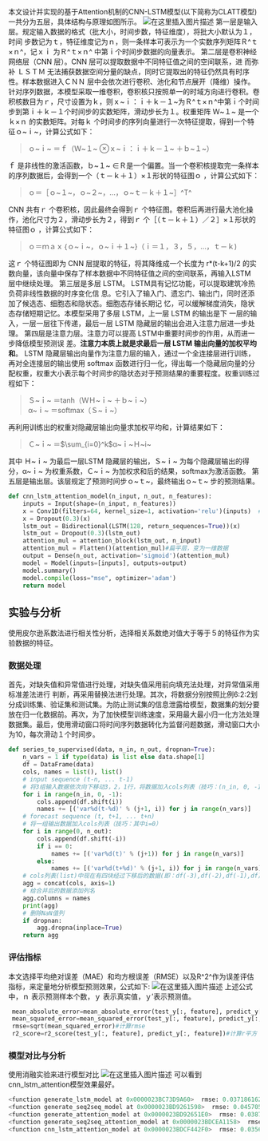本文设计并实现的基于Attention机制的CNN-LSTM模型(以下简称为CLATT模型)一共分为五层，具体结构与原理如图所示。
![在这里插入图片描述](https://img-blog.csdnimg.cn/e76d9edd1c8b40bf9bb5eb6a36d5925d.png)
第一层是输入层。规定输入数据的格式（批大小，时间步数，特征维度），将批大小默认为１，时间
步数记为ｔ，特征维度记为ｎ，则一条样本可表示为一个实数序列矩阵Ｒ^ｔ×ｎ^，记ｘｉ 为Ｒ^ｔ×ｎ^ 中第ｉ个时间步数据的向量表示。
第二层是卷积神经网络层（CNN 层）。CNN 层可以提取数据中不同特征值之间的空间联系，进
而弥补 ＬＳＴＭ 无法捕获数据空间分量的缺点，同时它提取出的特征仍然具有时序性。样本数据进入ＣＮＮ 层中会依次进行卷积、池化和节点展开（降维）操作。针对序列数据，本模型采取一维卷积，卷积核只按照单一的时域方向进行卷积。卷积核数目为ｒ，尺寸设置为ｋ，则ｘ~ｉ：ｉ＋ｋ－１~为Ｒ^ｔ×ｎ^中第ｉ个时间步到第ｉ＋ｋ－１个时间步的实数矩阵，滑动步长为１。权重矩阵 Ｗ~１~ 是一个ｋ×ｎ 的实数矩阵。对每ｋ 个时间步的序列向量进行一次特征提取，得到一个特征ｏ~ｉ~，计算公式如下：

> ｏ~ｉ~ ＝ｆ（Ｗ~１~ ⊗ｘ~ｉ：ｉ＋ｋ－１~ ＋ｂ~１~）

ｆ 是非线性的激活函数，ｂ~１~ ∈Ｒ是一个偏置。当一个卷积核提取完一条样本的序列数据后，会得到一个（ｔ－ｋ＋１）×１形状的特征图ｏ ，计算公式如下：

> ｏ＝［ｏ~１~，ｏ~２~，…，ｏ~ｔ－ｋ＋１~］^T^

CNN 共有ｒ 个卷积核，因此最终会得到ｒ 个特征图。卷积后再进行最大池化操作，池化尺寸为２，滑动步长为２，得到ｒ 个［（ｔ－ｋ＋１）／２］×１形状的特征图ｏ ，计算公式如下：

> ｏ＝ｍａｘ｛ｏ~ｉ~，ｏ~ｉ＋１~}（ｉ＝１，３，５，…，ｔ－ｋ)

这ｒ 个特征图即为 CNN 层提取的特征，将其降维成一个长度为 r*(t-k+1)/2 的实数向量，该向量中保存了样本数据中不同特征值之间的空间联系，再输入LSTM 层中继续处理。
第三层是多层  LSTM。 LSTM具有记忆功能，可以提取建筑冷热负荷非线性数据的时序变化信
息。它引入了输入门、遗忘门、输出门，同时还添加了候选态、细胞态和隐状态。细胞态存储长期记
忆，可以缓解梯度消失，隐状态存储短期记忆。本模型采用了多层 LSTM，上一层 LSTM 的输出是下
一层的输入，一层一层往下传递，最后一层  LSTM 隐藏层的输出会进入注意力层进一步处理。
第四层是注意力层。注意力可以提高  LSTM中重要时间步的作用，从而进一步降低模型预测误
差。**注意力本质上就是求最后一层  LSTM 输出向量的加权平均和**。 LSTM 隐藏层输出向量作为注意力层的输入，通过一个全连接层进行训练，再对全连接层的输出使用 softmax 函数进行归一化，得出每一个隐藏层向量的分配权重，权重大小表示每个时间步的隐状态对于预测结果的重要程度。权重训练过程如下：

> Ｓ~ｉ~ ＝tanh（ＷＨ~ｉ~ ＋ｂ~ｉ~）  
>  α~ｉ~ ＝softmax（Ｓ~ｉ~）
>  
再利用训练出的权重对隐藏层输出向量求加权平均和，计算结果如下：

> Ｃ~ｉ~ ＝$\sum_{i=0}^k$α~ｉ~Ｈ~i~

其中 Ｈ~ｉ~ 为最后一层LSTM 隐藏层的输出，Ｓ~ｉ~ 为每个隐藏层输出的得分，α~ｉ~ 为权重系数，Ｃ~ｉ~ 为加权求和后的结果，softmax为激活函数。
第五层是输出层。该层规定了预测时间步ｏ~ｔ~，最终输出ｏ~ｔ~ 步的预测结果。
```python
def cnn_lstm_attention_model(n_input, n_out, n_features):
    inputs = Input(shape=(n_input, n_features))
    x = Conv1D(filters=64, kernel_size=1, activation='relu')(inputs)  # , padding = 'same'
    x = Dropout(0.3)(x)
    lstm_out = Bidirectional(LSTM(128, return_sequences=True))(x)
    lstm_out = Dropout(0.3)(lstm_out)
    attention_mul = attention_block(lstm_out, n_input)
    attention_mul = Flatten()(attention_mul)#扁平层，变为一维数据
    output = Dense(n_out, activation='sigmoid')(attention_mul)
    model = Model(inputs=[inputs], outputs=output)
    model.summary()
    model.compile(loss="mse", optimizer='adam')
    return model
```

## 实验与分析
使用皮尔逊系数法进行相关性分析，选择相关系数绝对值大于等于５的特征作为实验数据的特征。
### 数据处理
首先，对缺失值和异常值进行处理，对缺失值采用前向填充法处理，对异常值采用标准差法进行
判断，再采用替换法进行处理。其次，将数据分别按照比例6∶2∶2划分成训练集、验证集和测试集。为防止测试集的信息泄露给模型，数据集的划分要放在归一化数据前。再次，为了加快模型训练速度，采用最大最小归一化方法处理数据集。最后，使用滑动窗口将时间序列数据转化为监督问题数据，滑动窗口大小为10，每次滑动１个时间步。

```python
def series_to_supervised(data, n_in, n_out, dropnan=True):
    n_vars = 1 if type(data) is list else data.shape[1]
    df = DataFrame(data)
    cols, names = list(), list()
    # input sequence (t-n, ... t-1)
    # 将3组输入数据依次向下移动3，2，1行，将数据加入cols列表（技巧：(n_in, 0, -1)中的-1指倒序循环，步长为1）
    for i in range(n_in, 0, -1):
    	cols.append(df.shift(i))
    	names += [('var%d(t-%d)' % (j+1, i)) for j in range(n_vars)]
    # forecast sequence (t, t+1, ... t+n)
    # 将一组输出数据加入cols列表（技巧：其中i=0）
    for i in range(0, n_out):
    	cols.append(df.shift(-i))
    	if i == 0:
    		names += [('var%d(t)' % (j+1)) for j in range(n_vars)]
    	else:
    		names += [('var%d(t+%d)' % (j+1, i)) for j in range(n_vars)]
    # cols列表(list)中现在有四块经过下移后的数据(即：df(-3),df(-2),df(-1),df)，将四块数据按列 并排合并
    agg = concat(cols, axis=1)
    # 给合并后的数据添加列名
    agg.columns = names
    print(agg)
    # 删除NaN值列
    if dropnan:
    	agg.dropna(inplace=True)
    return agg
```
### 评估指标
本文选择平均绝对误差（MAE）和均方根误差（RMSE）以及R^2^作为误差评估指标，来定量地分析模型预测效果，公式如下:
![在这里插入图片描述](https://img-blog.csdnimg.cn/ee6d328202244c54981b6ee333e4448f.png)
上述公式中，ｎ 表示预测样本个数，ｙ 表示真实值，ｙ′表示预测值。

```python
 mean_absolute_error=mean_absolute_error(test_y[:, feature], predict_y[:, feature])
 mean_squared_error=mean_squared_error(test_y[:, feature], predict_y[:, feature])
 rmse=sqrt(mean_squared_error)#计算rmse
 r2_score=r2_score(test_y[:, feature], predict_y[:, feature])#计算r平方
```

### 模型对比与分析
使用消融实验来进行模型对比
![在这里插入图片描述](https://img-blog.csdnimg.cn/9c2fe99343504d52908abd842d9a3765.png)
可以看到cnn_lstm_attention模型效果最好。
```python
<function generate_lstm_model at 0x0000023BC73D9A60>  rmse: 0.03718616235924552   r2: 0.4299815376427156
<function generate_seq2seq_model at 0x0000023BD9261598>  rmse: 0.04570584783531429   r2: 0.13886797860359967
<function generate_attention_model at 0x0000023BD92651E0>  rmse: 0.03876087350959183   r2: 0.3806825579394115
<function generate_seq2seq_attention_model at 0x0000023BDCEA1158>  rmse: 0.04834780434038557   r2: 0.03643789488376792
<function cnn_lstm_attention_model at 0x0000023BDCF442F0>  rmse: 0.03560436142032436   r2: 0.47744428499036307
```


